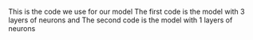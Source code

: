 This is the code we use for our model
The first code is the model with 3 layers of neurons and The second code is the model with 1 layers of neurons
